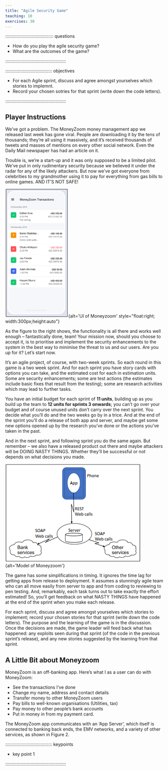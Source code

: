 ```yaml
---
title: "Agile Security Game"
teaching: 10
exercises: 30
---
```


:::::::::::::::::::::::::::::::::::::: questions 

- How do you play the agile security game?
- What are the outcomes of the game?

::::::::::::::::::::::::::::::::::::::::::::::::

::::::::::::::::::::::::::::::::::::: objectives

- For each Agile sprint, discuss and agree amongst yourselves which stories to implemnt.
- Record your chosen sotries for that sprint (write down the code letters).

::::::::::::::::::::::::::::::::::::::::::::::::

## Player Instructions

We’ve got a problem. The MoneyZoom money management app we released last week has gone viral. 
People are downloading it by the tens of thousands; they’re all using it massively, and it’s received thousands of tweets and masses of mentions on every other social network.
Even the Daily Mail newspaper has had an article on it.

Trouble is, we’re a start-up and it was only supposed to be a
limited pilot.
We’ve put in only rudimentary security because we believed it under the radar for any of the likely attackers.
But now we’ve got everyone from celebrities to my grandmother using it to pay for everything from gas bills to online games. AND IT’S NOT SAFE!

![](fig/UI.PNG){alt='UI of Moneyzoom' style="float:right; width:300px;height:auto"}

As the figure to the right shows, the functionality is all there and works well enough – fantastically done, team!
Your mission now, should you choose to accept it, is to prioritise and implement the security enhancements to the system in the best way to minimise the threat to us and our users.
Are you up for it? 
Let’s start now.

It’s an agile project, of course, with two-week sprints.
So each round in this game is a two week sprint.
And for each sprint you have story cards with options you can take, and the estimated cost for each in estimation units.
Some are security enhancements; some are test actions (the estimates include basic fixes that result from the testing); some are research activities which may lead to further tasks.

You have an initial budget for each sprint of **11 units**, building up as you build up the team to **12 units for sprints 3 onwards**; you can’t go over your budget and of course unused units don’t carry over the next sprint.
You decide what you’ll do and the two weeks go by in a trice. 
And at the end of the sprint you’ll do a release of both app and server, and maybe get some new options opened up by the research you’ve done or the actions you’ve taken in the past.

And in the next sprint, and following sprint you do the same again. 
But remember – we also have a released product out there and maybe attackers will be DOING NASTY THINGS.
Whether they’ll be successful or not depends on what decisions you made.

![](fig/Money_model.PNG){alt='Model of Moneyzoom'}

The game has some simplifications in timing.
It ignores the time lag for getting apps from release to deployment.
It assumes a stunningly agile team who can all move easily from server to app and from coding to reviewing to pen testing.
And, remarkably, each task turns out to take exactly the effort estimated!
So, you’ll get feedback on what NASTY THINGS have happened at the end of the sprint when you make each release.

For each sprint, discuss and agree amongst yourselves which stories to implement; record your chosen stories for that sprint (write down the code letters).
The purpose and the learning of the game is in the discussion. 
Once the decisions are made, the game leader will feed back what has happened: any exploits seen during that sprint (of the code in the previous sprint’s release), and any new stories suggested by the learning from that sprint.

## A Little Bit about Moneyzoom

MoneyZoom is an off-banking app. Here’s what I as a user can do with MoneyZoom:

- See the transactions I’ve done
- Change my name, address and contact details
- Transfer money to other MoneyZoom users
- Pay bills to well-known organisations (Utilities, tax)
- Pay money to other people’s bank accounts
- Put in money in from my payment card.

The MoneyZoom app communicates with an ‘App Server’, which itself is connected to banking back ends, the EMV networks, and a variety of other services, as shown in Figure 2.

::::::::::::::::::::::::::::::::::::: keypoints 

- key point 1

::::::::::::::::::::::::::::::::::::::::::::::::



